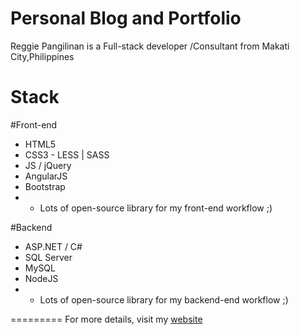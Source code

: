 Personal Blog and Portfolio
===========================
Reggie Pangilinan is a Full-stack developer /Consultant from Makati City,Philippines


Stack
===========================
#Front-end
 - HTML5 
 - CSS3 - LESS | SASS
 - JS / jQuery
 - AngularJS
 - Bootstrap
 - + Lots of open-source library for my front-end workflow ;)  
 
#Backend
 - ASP.NET / C#
 - SQL Server
 - MySQL
 - NodeJS
 - + Lots of open-source library for my backend-end workflow ;)  

=========
For more details, visit my [website](http://reggieboyYEAH.github.io/)
